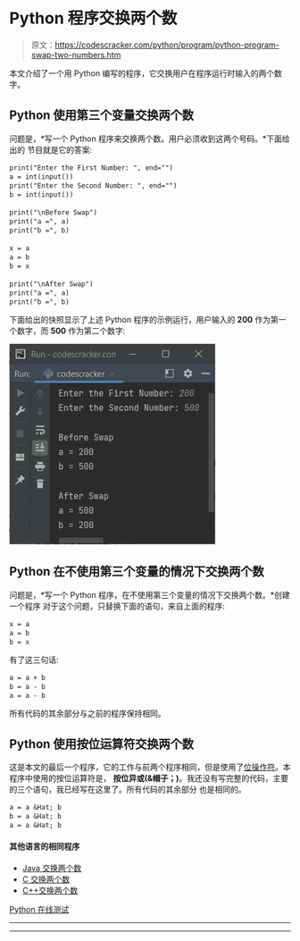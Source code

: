# Python 程序交换两个数

> 原文：<https://codescracker.com/python/program/python-program-swap-two-numbers.htm>

本文介绍了一个用 Python 编写的程序，它交换用户在程序运行时输入的两个数字。

## Python 使用第三个变量交换两个数

问题是，*写一个 Python 程序来交换两个数。用户必须收到这两个号码。*下面给出的 节目就是它的答案:

```
print("Enter the First Number: ", end="")
a = int(input())
print("Enter the Second Number: ", end="")
b = int(input())

print("\nBefore Swap")
print("a =", a)
print("b =", b)

x = a
a = b
b = x

print("\nAfter Swap")
print("a =", a)
print("b =", b)
```

下面给出的快照显示了上述 Python 程序的示例运行，用户输入的 **200** 作为第一个数字，而 **500** 作为第二个数字:

![python program swap two numbers](img/dde16fcfb98d5b5e4389721e0050e548.png)

## Python 在不使用第三个变量的情况下交换两个数

问题是，*写一个 Python 程序，在不使用第三个变量的情况下交换两个数。*创建一个程序 对于这个问题，只替换下面的语句，来自上面的程序:

```
x = a
a = b
b = x
```

有了这三句话:

```
a = a + b
b = a - b
a = a - b
```

所有代码的其余部分与之前的程序保持相同。

## Python 使用按位运算符交换两个数

这是本文的最后一个程序，它的工作与前两个程序相同，但是使用了[位操作符](/computer-fundamental/bitwise-operators.htm)。本程序中使用的按位运算符是， **按位异或(&帽子；)**。我还没有写完整的代码，主要的三个语句，我已经写在这里了。所有代码的其余部分 也是相同的。

```
a = a &Hat; b
b = a &Hat; b
a = a &Hat; b
```

#### 其他语言的相同程序

*   [Java 交换两个数](/java/program/java-program-swap-two-numbers.htm)
*   [C 交换两个数](/c/program/c-program-swap-two-numbers.htm)
*   [C++交换两个数](/cpp/program/cpp-program-swap-two-numbers.htm)

[Python 在线测试](/exam/showtest.php?subid=10)

* * *

* * *